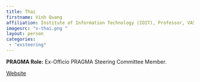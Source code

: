 ```yaml
---
title: Thai 
firstname: Vinh Quang
affiliation: Institute of Information Technology (IOIT), Professor, VAST
imagesrc: "v-thai.png "
layout: person
categories:
 - "exsteering"
---
```


**PRAGMA Role:** Ex-Officio PRAGMA Steering Committee Member.


[Website][1]

[1]: http://www.ioit.ac.vn/

